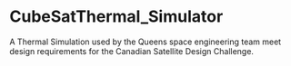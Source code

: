 # CubeSatThermal_Simulator
 A Thermal Simulation used by the Queens space engineering team meet design requirements for the Canadian Satellite Design Challenge. 
